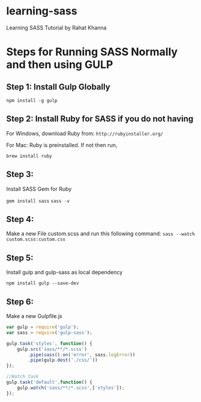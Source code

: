 # learning-sass
Learning SASS Tutorial by Rahat Khanna

# Steps for Running SASS Normally and then using GULP

## Step 1: Install Gulp Globally

`npm install -g gulp`

## Step 2: Install Ruby for SASS if you do not having
For Windows, download Ruby from:
`http://rubyinstaller.org/`

For Mac: Ruby is preinstalled. If not then run,

`brew install ruby`

## Step 3:
Install SASS Gem for Ruby

`gem install sass`
`sass -v`

## Step 4:
Make a new File custom.scss and run this following command:
`sass --watch custom.scss:custom.css`

## Step 5:
Install gulp and gulp-sass as local dependency

`npm install gulp --save-dev`

## Step 6:

Make a new Gulpfile.js

```javascript
var gulp = require('gulp');
var sass = require('gulp-sass');

gulp.task('styles', function() {
    gulp.src('sass/**/*.scss')
        .pipe(sass().on('error', sass.logError))
        .pipe(gulp.dest('./css/'))
});

//Watch task
gulp.task('default',function() {
    gulp.watch('sass/**/*.scss',['styles']);
});
```
